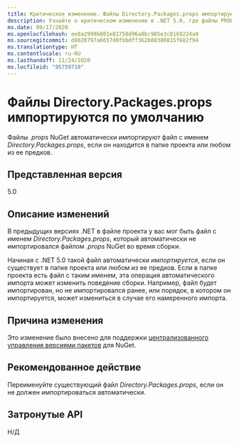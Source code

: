```yaml
---
title: Критическое изменение. Файлы Directory.Packages.props импортируются по умолчанию
description: Узнайте о критическом изменении в .NET 5.0, где файлы PROPS NuGet автоматически импортируют файл с именем Directory.Packages.props, если он находится в папке проекта.
ms.date: 09/17/2020
ms.openlocfilehash: ee8a2999b801e81750d96a0bc985e3c8169224a9
ms.sourcegitcommit: d8020797a6657d0fbbdff362b80300815f682f94
ms.translationtype: HT
ms.contentlocale: ru-RU
ms.lasthandoff: 11/24/2020
ms.locfileid: "95759710"
---
```

# <a name="directorypackagesprops-files-is-imported-by-default"></a>Файлы Directory.Packages.props импортируются по умолчанию

Файлы *.props* NuGet автоматически импортируют файл с именем *Directory.Packages.props*, если он находится в папке проекта или любом из ее предков.

## <a name="version-introduced"></a>Представленная версия

5.0

## <a name="change-description"></a>Описание изменений

В предыдущих версиях .NET в файле проекта у вас мог быть файл с именем *Directory.Packages.props*, который автоматически не импортировался файлом *.props* NuGet во время сборки.

Начиная с .NET 5.0 такой файл автоматически *импортируется*, если он существует в папке проекта или любом из ее предков. Если в папке проекта есть файл с таким именем, эта операция автоматического импорта может изменить поведение сборки. Например, файл будет импортирован, но не импортировался ранее, или порядок, в котором он импортируется, может измениться в случае его намеренного импорта.

## <a name="reason-for-change"></a>Причина изменения

Это изменение было внесено для поддержки [централизованного управления версиями пакетов](https://github.com/NuGet/Home/wiki/Centrally-managing-NuGet-package-versions) для NuGet.

## <a name="recommended-action"></a>Рекомендованное действие

Переименуйте существующий файл *Directory.Packages.props*, если он не должен импортироваться автоматически.

## <a name="affected-apis"></a>Затронутые API

Н/Д

<!--

### Affected APIs

Not detectable via API analysis.

### Category

MSBuild

-->
